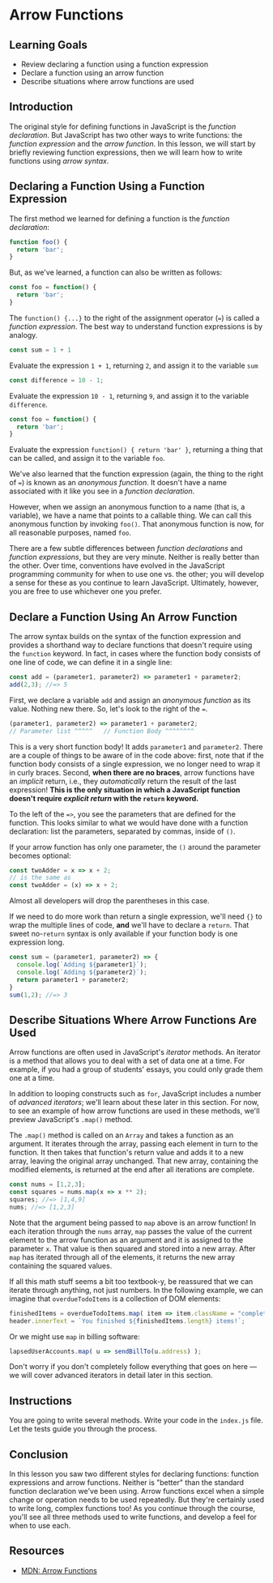 # Arrow Functions

## Learning Goals

- Review declaring a function using a function expression
- Declare a function using an arrow function
- Describe situations where arrow functions are used

## Introduction

The original style for defining functions in JavaScript is the _function
declaration_. But JavaScript has two other ways to write functions: the
_function expression_ and the _arrow function_. In this lesson, we will start by
briefly reviewing function expressions, then we will learn how to write
functions using _arrow syntax_.

## Declaring a Function Using a Function Expression

The first method we learned for defining a function is the _function
declaration_:

```js
function foo() {
  return 'bar';
}
```

But, as we've learned, a function can also be written as follows:

```js
const foo = function() {
  return 'bar';
}
```

The `function() {...}` to the right of the assignment operator (`=`) is called a
_function expression_. The best way to understand function expressions is by
analogy.

```js
const sum = 1 + 1
```

Evaluate the expression `1 + 1`, returning `2`, and assign it to the variable `sum`

```js
const difference = 10 - 1;
```

Evaluate the expression `10 - 1`, returning `9`, and assign it to the variable
`difference`.

```js
const foo = function() {
  return 'bar';
}
```

Evaluate the expression `function() { return 'bar' }`, returning a thing that
can be called, and assign it to the variable `foo`.

We've also learned that the function expression (again, the thing to the right
of `=`) is known as an _anonymous function_. It doesn't have a name associated
with it like you see in a _function declaration_.

However, when we assign an anonymous function to a name (that is, a variable),
we have a name that points to a callable thing. We can call this anonymous
function by invoking `foo()`. That anonymous function is now, for all
reasonable purposes, named `foo`.

There are a few subtle differences between _function declarations_ and _function
expressions_, but they are very minute. Neither is really better than the other.
Over time, conventions have evolved in the JavaScript programming community for
when to use one vs. the other; you will develop a sense for these as you
continue to learn JavaScript. Ultimately, however, you are free to use whichever
one you prefer.

## Declare a Function Using An Arrow Function

The arrow syntax builds on the syntax of the function expression and provides a
shorthand way to declare functions that doesn't require using the `function`
keyword. In fact, in cases where the function body consists of one line of code,
we can define it in a single line:

```js
const add = (parameter1, parameter2) => parameter1 + parameter2;
add(2,3); //=> 5
```

First, we declare a variable `add` and assign an _anonymous function_ as its
value. Nothing new there. So, let's look to the right of the `=`.

```js
(parameter1, parameter2) => parameter1 + parameter2;
// Parameter list ^^^^^   // Function Body ^^^^^^^^
```

This is a very short function body! It adds `parameter1` and `parameter2`. There
are a couple of things to be aware of in the code above: first, note that if the
function body consists of a single expression, we no longer need to wrap it in
curly braces. Second, **when there are no braces**, arrow functions have an
_implicit_ return, i.e., they _automatically_ return the result of the last
expression! **This is the only situation in which a JavaScript function doesn't
require _explicit return_ with the `return` keyword.**

To the left of the `=>`, you see the parameters that are defined for the
function. This looks similar to what we would have done with a function
declaration: list the parameters, separated by commas, inside of `()`.

If your arrow function has only one parameter, the `()` around the parameter
becomes optional:

```js
const twoAdder = x => x + 2;
// is the same as
const twoAdder = (x) => x + 2;
```

Almost all developers will drop the parentheses in this case.

If we need to do more work than return a single expression, we'll need `{}` to
wrap the multiple lines of code, **and** we'll have to declare a `return`. That
sweet no-`return` syntax is only available if your function body is one
expression long.

```js
const sum = (parameter1, parameter2) => {
  console.log(`Adding ${parameter1}`);
  console.log(`Adding ${parameter2}`);
  return parameter1 + parameter2;
}
sum(1,2); //=> 3
```

## Describe Situations Where Arrow Functions Are Used

Arrow functions are often used in JavaScript's _iterator_ methods. An iterator
is a method that allows you to deal with a set of data one at a time. For
example, if you had a group of students' essays, you could only grade them one
at a time.

In addition to looping constructs such as `for`, JavaScript includes a number of
_advanced iterators_; we'll learn about these later in this section. For now, to
see an example of how arrow functions are used in these methods, we'll preview
JavaScript's `.map()` method.

The `.map()` method is called on an `Array` and takes a function as an argument.
It iterates through the array, passing each element in turn to the function. It
then takes that function's return value and adds it to a new array, leaving the
original array unchanged. That new array, containing the modified elements, is
returned at the end after all iterations are complete.

```js
const nums = [1,2,3];
const squares = nums.map(x => x ** 2); 
squares; //=> [1,4,9]
nums; //=> [1,2,3]
```

Note that the argument being passed to `map` above is an arrow function! In each
iteration through the `nums` array, `map` passes the value of the current
element to the arrow function as an argument and it is assigned to the parameter
`x`. That value is then squared and stored into a new array. After `map` has
iterated through all of the elements, it returns the new array containing the
squared values.

If all this math stuff seems a bit too textbook-y, be reassured that we can
iterate through anything, not just numbers. In the following example, we can
imagine that `overdueTodoItems` is a collection of DOM elements:

```js
finishedItems = overdueTodoItems.map( item => item.className = "complete" );
header.innerText = `You finished ${finishedItems.length} items!`;
```

Or we might use `map` in billing software:

```js
lapsedUserAccounts.map( u => sendBillTo(u.address) );
```

Don't worry if you don't completely follow everything that goes on here — we
will cover advanced iterators in detail later in this section.

## Instructions

You are going to write several methods. Write your code in the `index.js` file.
Let the tests guide you through the process.

## Conclusion

In this lesson you saw two different styles for declaring functions: function
expressions and arrow functions. Neither is "better" than the standard function
declaration we've been using. Arrow functions excel when a simple change or
operation needs to be used repeatedly. But they're certainly used to write long,
complex functions too! As you continue through the course, you'll see all three
methods used to write functions, and develop a feel for when to use each.

## Resources

- [MDN: Arrow Functions][Arrow functions]

[Arrow functions]: https://developer.mozilla.org/en-US/docs/Web/JavaScript/Reference/Functions/Arrow_functions
